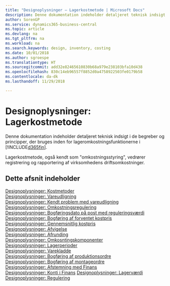 ```yaml
---
title: "Designoplysninger – Lagerkostmetode | Microsoft Docs"
description: Denne dokumentation indeholder detaljeret teknisk indsigt i de begreber og principper, der bruges inden for lageromkostningsfunktionerne i Business Central.
author: SorenGP
ms.service: dynamics365-business-central
ms.topic: article
ms.devlang: na
ms.tgt_pltfrm: na
ms.workload: na
ms.search.keywords: design, inventory, costing
ms.date: 10/01/2018
ms.author: sgroespe
ms.translationtype: HT
ms.sourcegitcommit: add32e82465610830b68a979e238103bfa10d438
ms.openlocfilehash: 830c14eb96557f8852d0a4758922503fe0179b58
ms.contentlocale: da-dk
ms.lasthandoff: 11/29/2018

---
```

# <a name="design-details-inventory-costing"></a>Designoplysninger: Lagerkostmetode
Denne dokumentation indeholder detaljeret teknisk indsigt i de begreber og principper, der bruges inden for lageromkostningsfunktionerne i [!INCLUDE[d365fin](includes/d365fin_md.md)].  

Lagerkostmetode, også kendt som "omkostningsstyring", vedrører registrering og rapportering af virksomhedens driftsomkostninger.  

## <a name="in-this-section"></a>Dette afsnit indeholder  
[Designoplysninger: Kostmetoder](design-details-costing-methods.md)  
[Designoplysninger: Vareudligning](design-details-item-application.md)  
[Designoplysninger: Kendt problem med vareudligning](design-details-inventory-zero-level-open-item-ledger-entries.md)  
[Designoplysninger: Omkostningsregulering](design-details-cost-adjustment.md)  
[Designoplysninger: Bogføringsdato på post med reguleringsværdi](design-details-inventory-adjustment-value-entry-posting-date.md)  
[Designoplysninger: Bogføring af forventet kostpris](design-details-expected-cost-posting.md)  
[Designoplysninger: Gennemsnitlig kostpris](design-details-average-cost.md)  
[Designoplysninger: Afvigelse](design-details-variance.md)  
[Designoplysninger: Afrunding](design-details-rounding.md)  
[Designoplysninger: Omkosntingskomponenter](design-details-cost-components.md)  
[Designoplysninger: Lagerperioder](design-details-inventory-periods.md)  
[Designoplysninger: Varekladde](design-details-inventory-posting.md)  
[Designoplysninger: Bogføring af produktionsordre](design-details-production-order-posting.md)  
[Designoplysninger: Bogføring af montageordre](design-details-assembly-order-posting.md)  
[Designoplysninger: Afstemning med Finans](design-details-reconciliation-with-the-general-ledger.md)  
[Designoplysninger: Konti i Finans](design-details-accounts-in-the-general-ledger.md)
[Designoplysninger: Lagerværdi](design-details-inventory-valuation.md)  
[Designoplysninger: Regulering](design-details-revaluation.md)

